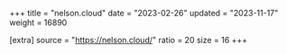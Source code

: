 +++
title = "nelson.cloud"
date = "2023-02-26"
updated = "2023-11-17"
weight = 16890

[extra]
source = "https://nelson.cloud/"
ratio = 20
size = 16
+++
